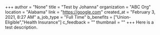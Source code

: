 +++
author = "None"
title = "Test by Johanna"
organization = "ABC Org"
location = "Alabama"
link = "https://google.com"
created_at = "February 3, 2021, 8:27 AM"
a_job_type = "Full Time"
b_benefits = ["Union-Eligible","Health Insurance"]
c_feedback = ""
thumbnail = ""
+++
Here is a test description.